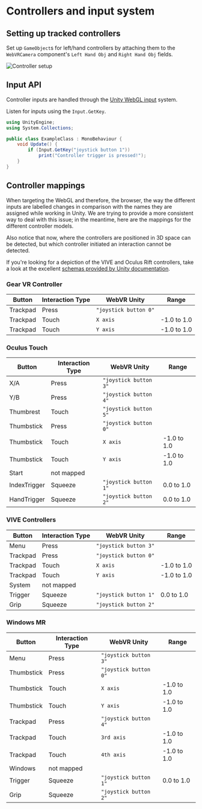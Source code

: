 # Controllers and input system

## Setting up tracked controllers

Set up `GameObject`s for left/hand controllers by attaching them to the `WebVRCamera` component's `Left Hand Obj` and `Right Hand Obj` fields.

![Controller setup](https://raw.githubusercontent.com/mozilla/unity-webvr-export/master/Docs/images/attach-controllers.gif)

## Input API

Controller inputs are handled through the [Unity WebGL input](https://docs.unity3d.com/Manual/webgl-input.html) system.

Listen for inputs using the `Input.GetKey`.


```c#
using UnityEngine;
using System.Collections;

public class ExampleClass : MonoBehaviour {
    void Update() {
        if (Input.GetKey("joystick button 1"))
            print("Controller trigger is pressed!");
    }
}
```

## Controller mappings

When targeting the WebGL and therefore, the browser, the way the different inputs are labelled changes in comparison with the names they are assigned while working in Unity. We are trying to provide a more consistent way to deal with this issue; in the meantime, here are the mappings for the different controller models.

Also notice that now, where the controllers are positioned in 3D space can be detected, but which controller initiated an interaction cannot be detected.

If you're looking for a depiction of the VIVE and Oculus Rift controllers, take a look at the excellent [schemas provided by Unity documentation](https://docs.unity3d.com/Manual/OpenVRControllers.html).

### Gear VR Controller

Button | Interaction Type | WebVR Unity | Range  
-------|------------------|-------------|------
Trackpad | Press | `"joystick button 0"` |
Trackpad | Touch | `X axis` | -1.0 to 1.0
Trackpad | Touch | `Y axis` | -1.0 to 1.0

### Oculus Touch

Button | Interaction Type | WebVR Unity | Range  
-------|------------------|-------------|------
X/A | Press | `"joystick button 3"` |
Y/B | Press | `"joystick button 4"` |
Thumbrest | Touch | `"joystick button 5"` |
Thumbstick | Press | `"joystick button 0"` |
Thumbstick | Touch | `X axis` | -1.0 to 1.0
Thumbstick | Touch | `Y axis` | -1.0 to 1.0
Start | not mapped ||
IndexTrigger | Squeeze | `"joystick button 1"` | 0.0 to 1.0
HandTrigger | Squeeze | `"joystick button 2"` | 0.0 to 1.0 

### VIVE Controllers

Button | Interaction Type | WebVR Unity | Range  
-------|------------------|-------------|------
Menu | Press | `"joystick button 3"` |
Trackpad | Press | `"joystick button 0"` |
Trackpad | Touch | `X axis` | -1.0 to 1.0
Trackpad | Touch | `Y axis` | -1.0 to 1.0
System | not mapped ||
Trigger | Squeeze | `"joystick button 1"` | 0.0 to 1.0
Grip | Squeeze | `"joystick button 2"` |

### Windows MR

Button | Interaction Type | WebVR Unity | Range  
-------|------------------|-------------|------
Menu | Press | `"joystick button 3"` |
Thumbstick | Press | `"joystick button 0"` |
Thumbstick | Touch | `X axis` | -1.0 to 1.0
Thumbstick | Touch | `Y axis` | -1.0 to 1.0
Trackpad | Press | `"joystick button 4"` |
Trackpad | Touch | `3rd axis` | -1.0 to 1.0
Trackpad | Touch | `4th axis` | -1.0 to 1.0
Windows | not mapped ||
Trigger | Squeeze | `"joystick button 1"` | 0.0 to 1.0
Grip | Squeeze | `"joystick button 2"` |

